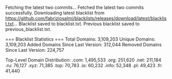 Fetching the latest two commits...
Fetched the latest two commits successfully.
Downloading latest blacklist from https://github.com/fabriziosalmi/blacklists/releases/download/latest/blacklist.txt...
Blacklist saved to blacklist.txt.
Previous blacklist saved to previous_blacklist.txt.

=== Blacklist Statistics ===
Total Domains: 3,109,203
Unique Domains: 3,109,203
Added Domains Since Last Version: 312,044
Removed Domains Since Last Version: 224,757

Top-Level Domain Distribution:
  .com: 1,495,533
  .org: 251,620
  .net: 211,184
  .ru: 76,127
  .xyz: 71,385
  .top: 70,783
  .io: 60,232
  .info: 52,348
  .pl: 49,423
  .fr: 41,440
